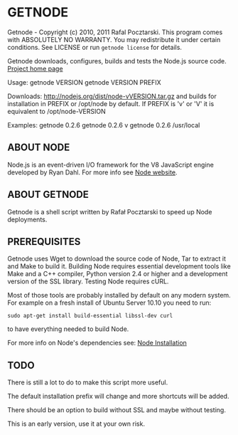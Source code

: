 GETNODE
=======
Getnode - Copyright (c) 2010, 2011 Rafal Pocztarski.
This program comes with ABSOLUTELY NO WARRANTY.
You may redistribute it under certain conditions.
See LICENSE or run `getnode license` for details.

Getnode downloads, configures, builds and tests the Node.js source code.
[Project home page](https://github.com/rsp/getnode)

Usage: 
       getnode VERSION
       getnode VERSION PREFIX

Downloads: http://nodejs.org/dist/node-vVERSION.tar.gz
and builds for installation in PREFIX or /opt/node by default.
If PREFIX is 'v' or 'V' it is equivalent to /opt/node-VERSION

Examples:
          getnode 0.2.6
          getnode 0.2.6 v
          getnode 0.2.6 /usr/local

ABOUT NODE
----------

Node.js is an event-driven I/O framework for the V8 JavaScript engine
developed by Ryan Dahl.  For more info see [Node website](http://nodejs.org/).

ABOUT GETNODE
-------------

Getnode is a shell script written by Rafał Pocztarski to speed up Node
deployments.

PREREQUISITES
-------------

Getnode uses Wget to download the source code of Node, Tar to extract it and
Make to build it.  Building Node requires essential development tools like
Make and a C++ compiler, Python version 2.4 or higher and a development
version of the SSL library.  Testing Node requires cURL.

Most of those tools are probably installed by default on any modern system.
For example on a fresh install of Ubuntu Server 10.10 you need to run:

    sudo apt-get install build-essential libssl-dev curl

to have everything needed to build Node.

For more info on Node's dependencies see:
[Node Installation](https://github.com/ry/node/wiki/Installation)

TODO
----

There is still a lot to do to make this script more useful.

The default installation prefix will change and more shortcuts will be added.

There should be an option to build without SSL and maybe without testing.

This is an early version, use it at your own risk.
